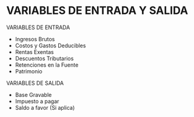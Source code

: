 # VARIABLES DE ENTRADA Y SALIDA

VARIABLES DE ENTRADA
-	Ingresos Brutos
-	Costos y Gastos Deducibles
-	Rentas Exentas
-	Descuentos Tributarios
-	Retenciones en la Fuente
-	Patrimonio
  
VARIABLES DE SALIDA
-	Base Gravable
-	Impuesto a pagar
-	Saldo a favor (Si aplica)

